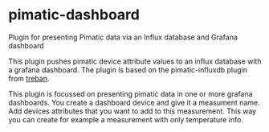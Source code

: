 # pimatic-dashboard
Plugin for presenting Pimatic data via an Influx database and Grafana dashboard

This plugin pushes pimatic device attribute values to an influx database with a grafana dashboard.
The plugin is based on the pimatic-influxdb plugin from [treban](https://github.com/treban/pimatic-influxdb).


This plugin is focussed on presenting pimatic data in one or more grafana dashboards. You create a dashboard device and give it a measument name. Add devices attributes that you want to add to this measurement. This way you can create for example a measurement with only temperature info.
